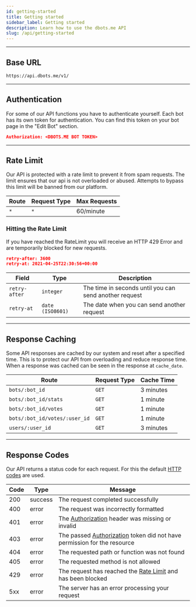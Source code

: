 ```yaml
---
id: getting-started
title: Getting started
sidebar_label: Getting started
description: Learn how to use the dbots.me API
slug: /api/getting-started
---
```


---

## Base URL

```bash
https://api.dbots.me/v1/
```


---


## Authentication

For some of our API functions you have to authenticate yourself.
Each bot has its own token for authentication.
You can find this token on your bot page in the "Edit Bot" section.

```json title="Headers"
Authorization: <DBOTS.ME BOT TOKEN>
```


---


## Rate Limit

Our API is protected with a rate limit to prevent it from spam requests.
The limit ensures that our api is not overloaded or abused.
Attempts to bypass this limit will be banned from our platform.

| Route | Request Type  | Max Requests  |
| ----- | ------------- | ------------- |
| `*`   | `*`           | 60/minute     |

### Hitting the Rate Limit
If you have reached the RateLimit you will receive an HTTP 429 Error and are temporarily blocked for new requests.
```json title="HTTP HEADER"
retry-after: 3600
retry-at: 2021-04-25T22:30:56+00:00
```

| Field         | Type              | Description                                               |
| ------------- | ----------------- | --------------------------------------------------------- |
| `retry-after` | `integer`         | The time in seconds until you can send another request    |
| `retry-at`    | `date (ISO8601)`  | The date when you can send another request                |


---


## Response Caching

Some API responses are cached by our system and reset after a specified time.
This is to protect our API from overloading and reduce response time.
When a response was cached can be seen in the response at `cache_date`.

| Route                         | Request Type  | Cache Time    |
| ----------------------------- | ------------- | ------------- |
| `bots/:bot_id`                | `GET`         | 3 minutes     |
| `bots/:bot_id/stats`          | `GET`         | 1 minute      |
| `bots/:bot_id/votes`          | `GET`         | 1 minute      |
| `bots/:bot_id/votes/:user_id` | `GET`         | 1 minute      |
| `users/:user_id`              | `GET`         | 3 minutes     |


---


## Response Codes
Our API returns a status code for each request.
For this the default [HTTP codes](https://en.wikipedia.org/wiki/List_of_HTTP_status_codes) are used.

| Code  | Type      | Message                                                                   |
| ----- | --------- | ------------------------------------------------------------------------- |
| 200   | success   | The request completed successfully                                        |
| 400   | error     | The request was incorrectly formatted                                     |
| 401   | error     | The [Authorization](#authentication) header was missing or invalid                         |
| 403   | error     | The passed [Authorization](#authentication) token did not have permission for the resource |
| 404   | error     | The requested path or function was not found                              |
| 405   | error     | The requested method is not allowed                                       |
| 429   | error     | The request has reached the [Rate Limit](#rate-limit) and has been blocked                |
| 5xx   | error     | The server has an error processing your request                           |